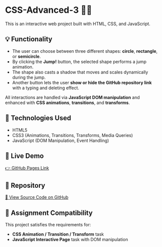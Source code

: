 # CSS-Advanced-3 🎨✨

This is an interactive web project built with HTML, CSS, and JavaScript.

## 💡 Functionality

- The user can choose between three different shapes: **circle**, **rectangle**, or **semicircle**.
- By clicking the **Jump!** button, the selected shape performs a jump animation.
- The shape also casts a shadow that moves and scales dynamically during the jump.
- Another button lets the user **show or hide the GitHub repository link** with a typing and deleting effect.

All interactions are handled via **JavaScript DOM manipulation** and enhanced with **CSS animations**, **transitions**, and **transforms**.

## 🧰 Technologies Used

- HTML5
- CSS3 (Animations, Transitions, Transforms, Media Queries)
- JavaScript (DOM Manipulation, Event Handling)

## 🚀 Live Demo

[👉 GitHub Pages Link](https://mrhryhorii.github.io/CSS-Advanced-3)

## 📁 Repository

[🔗 View Source Code on GitHub](https://github.com/MrHryhorii/CSS-Advanced-3)

## 📄 Assignment Compatibility

This project satisfies the requirements for:

- **CSS Animation / Transition / Transform** task
- **JavaScript Interactive Page** task with DOM manipulation
